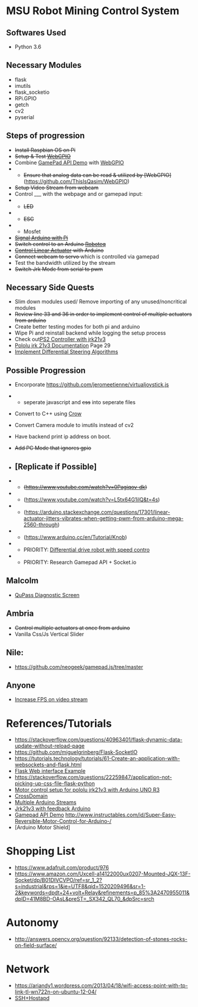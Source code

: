 # MSU Robot Mining Control System 
## Softwares Used 
* Python 3.6
## Necessary Modules
* flask 
* imutils
* flask_socketio
* RPi.GPIO
* getch
* cv2
* pyserial

## Steps of progression
* <del>Install Raspbian OS on Pi</del>
* <del>Setup & Test [WebGPIO](https://github.com/ThisIsQasim/WebGPIO)</del>
* Combine [GamePad API Demo](https://github.com/luser/gamepadtest) with [WebGPIO](https://github.com/ThisIsQasim/WebGPIO)
* * <del>Ensure that analog data can be read & utilized by [WebGPIO]</del>(https://github.com/ThisIsQasim/WebGPIO)
* <del> Setup Video Stream from webcam </del>
* Control ___ with the webpage and or gamepad input:
* * <del>LED</del>
* * <del>ESC</del> 
* * Mosfet 
* <del>[Signal Arduino with Pi](https://maker.pro/education/how-to-connect-and-interface-a-raspberry-pi-with-an-arduino) </del>
* <del>Switch control to an Arduino [Roboteq](https://github.com/kippandrew/Arduino-RobotEQ)</del>
* <del>[Control Linear Actuator](https://www.marginallyclever.com/2015/07/how-to-control-a-linear-actuator-with-an-arduino/) with Arduino</del>
* <del>Connect webcam to servo </del> which is controlled via gamepad
* Test the bandwidth utilized by the stream
* <del>Switch Jrk Mode from serial to pwm</del>

## Necessary Side Quests
* Slim down modules used/ Remove importing of any unused/noncritical modules
* <del>Review line 33 and 36 in order to implement control of multiple actuators from arduino</del>
* Create better testing modes for both pi and arduino
* Wipe Pi and reinstall backend while logging the setup process 
* Check out[PS2 Controller with jrk21v3](https://arduino.stackexchange.com/questions/17301/linear-actuator-jitters-vibrates-when-getting-pwm-from-arduino-mega-2560-through)
* [Pololu jrk 21v3 Documentation](https://www.pololu.com/docs/pdf/0J38/jrk_motor_controller.pdf) Page 29
* [Implement Differential Steering Algorithms](https://www.impulseadventure.com/elec/robot-differential-steering.html)

## Possible Progression
* Encorporate https://github.com/jeromeetienne/virtualjoystick.js
* * seperate javascript and <del>css</del> into seperate files
* Convert to C++ using [Crow](https://github.com/ipkn/crow)
* Convert Camera module to imutils instead of cv2
* Have backend print ip address on boot.

* <del>Add PC Mode that ignores gpio</del>
* ## [Replicate if Possible]
* * <del>(https://www.youtube.com/watch?v=0Pagiqov-dk)</del>
* * (https://www.youtube.com/watch?v=L5tx64G1ilQ&t=4s)
* * (https://arduino.stackexchange.com/questions/17301/linear-actuator-jitters-vibrates-when-getting-pwm-from-arduino-mega-2560-through)
* * (https://www.arduino.cc/en/Tutorial/Knob)
* * PRIORITY: [Differential drive robot with speed contro](https://www.youtube.com/watch?v=kfT3eoNAM-Q)
* * PRIORITY: Research Gamepad API + Socket.io
 ## Malcolm
 * [QuPass Diagnostic Screen](http://www.circuitbasics.com/raspberry-pi-lcd-set-up-and-programming-in-python/)
 ## Ambria
 * <del>Control multiple actuators at once from arduino</del>
 * Vanilla Css/Js Vertical Slider
 ## Nile:
 * https://github.com/neogeek/gamepad.js/tree/master
## Anyone
* [Increase FPS on video stream](https://www.pyimagesearch.com/2017/02/06/faster-video-file-fps-with-cv2-videocapture-and-opencv/)

# References/Tutorials
* https://stackoverflow.com/questions/40963401/flask-dynamic-data-update-without-reload-page
* https://github.com/miguelgrinberg/Flask-SocketIO
* https://tutorials.technology/tutorials/61-Create-an-application-with-websockets-and-flask.html
* [Flask Web interface Example](https://forum.poppy-project.org/t/flask-quick-web-interface-for-robots/2217/6)
* https://stackoverflow.com/questions/22259847/application-not-picking-up-css-file-flask-python
* [Motor control setup for pololu jrk21v3 with Arduino UNO R3](https://forum.arduino.cc/index.php?topic=146784.0)
* [CrossDomain](http://flask.pocoo.org/snippets/56/)
* [Multiple Arduino Streams](https://www.arduino.cc/en/Tutorial/TwoPortRece)
* [Jrk21v3 with feedback Arduino](https://forum.pololu.com/t/getting-feedback-from-jrk21v3-with-arduino/8823/6)
* [Gamepad API Demo](https://gamedevelopment.tutsplus.com/tutorials/using-the-html5-gamepad-api-to-add-controller-support-to-browser-games--cms-21345)
http://www.instructables.com/id/Super-Easy-Reversible-Motor-Control-for-Arduino-/
* [Arduino Motor Shield]
# Shopping List
* https://www.adafruit.com/product/976
* https://www.amazon.com/Uxcell-a14122000ux0207-Mounted-JQX-13F-Socket/dp/B01DIVCVPO/ref=sr_1_2?s=industrial&rps=1&ie=UTF8&qid=1520209496&sr=1-2&keywords=dpdt+24+volt+Relay&refinements=p_85%3A2470955011&dpID=41M8BD-OAsL&preST=_SX342_QL70_&dpSrc=srch

# Autonomy
* http://answers.opencv.org/question/92133/detection-of-stones-rocks-on-field-surface/
# Network
* https://ariandy1.wordpress.com/2013/04/18/wifi-access-point-with-tp-link-tl-wn722n-on-ubuntu-12-04/
* [SSH+Hostapd](https://wiki.alpinelinux.org/wiki/Raspberry_Pi_3_-_Configuring_it_as_wireless_access_point_-AP_Mode)